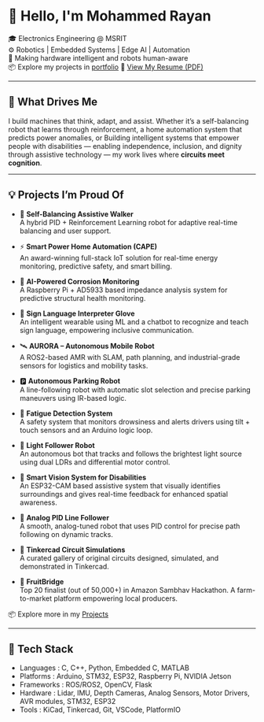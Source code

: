 # 👋 Hello, I'm Mohammed Rayan

🎓 Electronics Engineering @ MSRIT  
⚙️ Robotics | Embedded Systems | Edge AI | Automation  
🧠 Making hardware intelligent and robots human-aware  
📦 Explore my projects in [portfolio](https://mohammedryn.github.io/robotics-portfolio/)
📄 [View My Resume (PDF)](https://github.com/mohammedryn/mohammedryn/blob/main/Mohammed_Rayan_Resume.pdf?raw=true)

---

## 🚀 What Drives Me

I build machines that think, adapt, and assist. Whether it’s a self-balancing robot that learns through reinforcement, a home automation system that predicts power anomalies, or Building intelligent systems that empower people with disabilities — enabling independence, inclusion, and dignity through assistive technology — my work lives where **circuits meet cognition**.

---

## 💡 Projects I’m Proud Of

- 🤖 **Self-Balancing Assistive Walker**  
  A hybrid PID + Reinforcement Learning robot for adaptive real-time balancing and user support.

- ⚡ **Smart Power Home Automation (CAPE)**  
  An award-winning full-stack IoT solution for real-time energy monitoring, predictive safety, and smart billing.

- 🧪 **AI-Powered Corrosion Monitoring**  
  A Raspberry Pi + AD5933 based impedance analysis system for predictive structural health monitoring.

- 🧤 **Sign Language Interpreter Glove**  
  An intelligent wearable using ML and a chatbot to recognize and teach sign language, empowering inclusive communication.

- 🛰️ **AURORA – Autonomous Mobile Robot**  
  A ROS2-based AMR with SLAM, path planning, and industrial-grade sensors for logistics and mobility tasks.

- 🅿️ **Autonomous Parking Robot**  
  A line-following robot with automatic slot selection and precise parking maneuvers using IR-based logic.

- 🎯 **Fatigue Detection System**  
  A safety system that monitors drowsiness and alerts drivers using tilt + touch sensors and an Arduino logic loop.

- 🔦 **Light Follower Robot**  
  An autonomous bot that tracks and follows the brightest light source using dual LDRs and differential motor control.

- 🦾 **Smart Vision System for Disabilities**  
  An ESP32-CAM based assistive system that visually identifies surroundings and gives real-time feedback for enhanced spatial awareness.

- 🔁 **Analog PID Line Follower**  
  A smooth, analog-tuned robot that uses PID control for precise path following on dynamic tracks.

- 🧪 **Tinkercad Circuit Simulations**  
  A curated gallery of original circuits designed, simulated, and demonstrated in Tinkercad.

- 🌉 **FruitBridge**  
  Top 20 finalist (out of 50,000+) in Amazon Sambhav Hackathon. A farm-to-market platform empowering local producers.

📦 Explore more in my [Projects](https://github.com/mohammedryn?tab=repositories)

---

## 🧰 Tech Stack
- Languages : C, C++, Python, Embedded C, MATLAB
- Platforms : Arduino, STM32, ESP32, Raspberry Pi, NVIDIA Jetson
- Frameworks : ROS/ROS2, OpenCV, Flask
- Hardware : Lidar, IMU, Depth Cameras, Analog Sensors, Motor Drivers, AVR modules, STM32, ESP32
- Tools : KiCad, Tinkercad, Git, VSCode, PlatformIO
